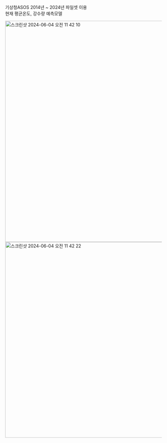 기상청ASOS 2014년 ~ 2024년 파일셋 이용
<br>
현재 평균온도, 강수량 예측모델

<img width="711" alt="스크린샷 2024-06-04 오전 11 42 10" src="https://github.com/hwan0309/Weather_Forecast/assets/154872340/1f663bda-0b2f-43f0-bbf0-18649809b1dc">
<img width="629" alt="스크린샷 2024-06-04 오전 11 42 22" src="https://github.com/hwan0309/Weather_Forecast/assets/154872340/e8832583-4221-444d-a77a-44a96b37404b">
